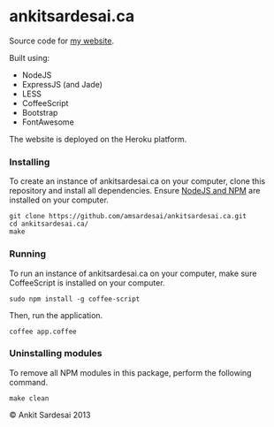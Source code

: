 # ankitsardesai.ca

Source code for [my website](http://ankitsardesai.ca).

Built using:
-    NodeJS
-	ExpressJS (and Jade)
-	LESS
-	CoffeeScript
-	Bootstrap
-	FontAwesome

The website is deployed on the Heroku platform.

### Installing

To create an instance of ankitsardesai.ca on your computer, clone this repository and install all dependencies. Ensure [NodeJS and NPM](http://nodejs.org) are installed on your computer.

	git clone https://github.com/amsardesai/ankitsardesai.ca.git
	cd ankitsardesai.ca/
	make

### Running

To run an instance of ankitsardesai.ca on your computer, make sure CoffeeScript is installed on your computer.

	sudo npm install -g coffee-script

Then, run the application.

	coffee app.coffee

### Uninstalling modules

To remove all NPM modules in this package, perform the following command.

	make clean

&copy; Ankit Sardesai 2013